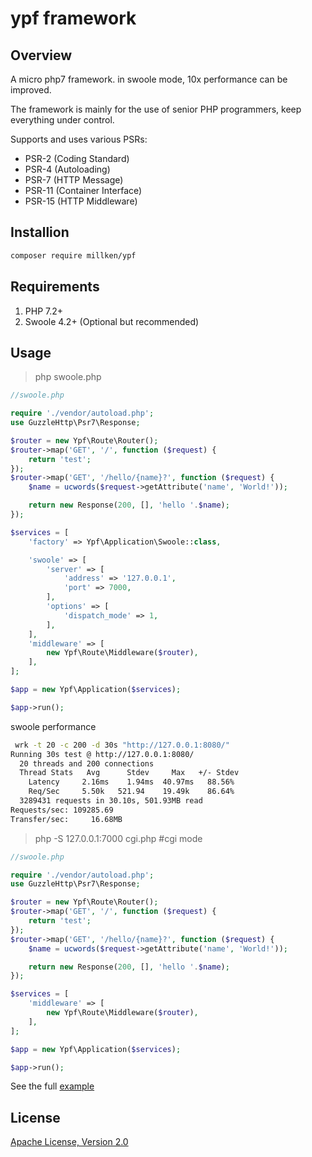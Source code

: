 # ypf framework

## Overview

A micro php7 framework. in swoole mode, 10x performance can be improved.

The framework is mainly for the use of senior PHP programmers, keep everything under control.

Supports and uses various PSRs:

- PSR-2 (Coding Standard)
- PSR-4 (Autoloading)
- PSR-7 (HTTP Message)
- PSR-11 (Container Interface)
- PSR-15 (HTTP Middleware)

## Installion

```sh
composer require millken/ypf
```

## Requirements

1. PHP 7.2+
2. Swoole 4.2+ (Optional but recommended)

## Usage

> php swoole.php

```php
//swoole.php

require './vendor/autoload.php';
use GuzzleHttp\Psr7\Response;

$router = new Ypf\Route\Router();
$router->map('GET', '/', function ($request) {
    return 'test';
});
$router->map('GET', '/hello/{name}?', function ($request) {
    $name = ucwords($request->getAttribute('name', 'World!'));

    return new Response(200, [], 'hello '.$name);
});

$services = [
    'factory' => Ypf\Application\Swoole::class,

    'swoole' => [
        'server' => [
            'address' => '127.0.0.1',
            'port' => 7000,
        ],
        'options' => [
            'dispatch_mode' => 1,
        ],
    ],
    'middleware' => [
        new Ypf\Route\Middleware($router),
    ],
];

$app = new Ypf\Application($services);

$app->run();
```

swoole performance

```bash
 wrk -t 20 -c 200 -d 30s "http://127.0.0.1:8080/"
Running 30s test @ http://127.0.0.1:8080/
  20 threads and 200 connections
  Thread Stats   Avg      Stdev     Max   +/- Stdev
    Latency     2.16ms    1.94ms  40.97ms   88.56%
    Req/Sec     5.50k   521.94    19.49k    86.64%
  3289431 requests in 30.10s, 501.93MB read
Requests/sec: 109285.69
Transfer/sec:     16.68MB
```

> php -S 127.0.0.1:7000 cgi.php #cgi mode

```php
//swoole.php

require './vendor/autoload.php';
use GuzzleHttp\Psr7\Response;

$router = new Ypf\Route\Router();
$router->map('GET', '/', function ($request) {
    return 'test';
});
$router->map('GET', '/hello/{name}?', function ($request) {
    $name = ucwords($request->getAttribute('name', 'World!'));

    return new Response(200, [], 'hello '.$name);
});

$services = [
    'middleware' => [
        new Ypf\Route\Middleware($router),
    ],
];

$app = new Ypf\Application($services);

$app->run();
```

See the full [example](https://github.com/millken/ypf_demo)

## License

[Apache License, Version 2.0](https://github.com/millken/ypf/blob/master/license.txt)
